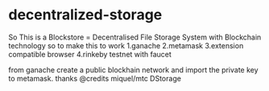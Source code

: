# decentralized-storage
So This is a Blockstore = Decentralised File Storage System with Blockchain technology
so to make this to work
1.ganache
2.metamask
3.extension compatible browser
4.rinkeby testnet with faucet

from ganache create a public blockhain network and import the private key to metamask.
thanks @credits miquel/mtc DStorage
